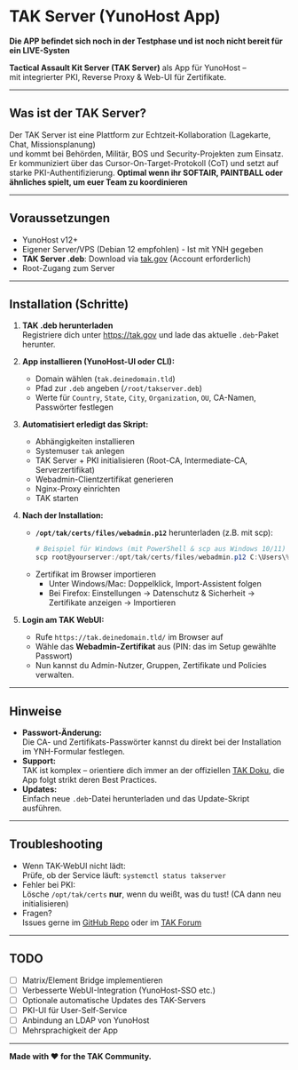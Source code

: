# TAK Server (YunoHost App)

**Die APP befindet sich noch in der Testphase und ist noch nicht bereit für ein LIVE-Systen**

**Tactical Assault Kit Server (TAK Server)** als App für YunoHost –  
mit integrierter PKI, Reverse Proxy & Web-UI für Zertifikate.

---

## Was ist der TAK Server?

Der TAK Server ist eine Plattform zur Echtzeit-Kollaboration (Lagekarte, Chat, Missionsplanung)  
und kommt bei Behörden, Militär, BOS und Security-Projekten zum Einsatz.  
Er kommuniziert über das Cursor-On-Target-Protokoll (CoT) und setzt auf starke PKI-Authentifizierung.
**Optimal wenn ihr SOFTAIR, PAINTBALL oder ähnliches spielt, um euer Team zu koordinieren**

---

## Voraussetzungen

- YunoHost v12+
- Eigener Server/VPS (Debian 12 empfohlen) - Ist mit YNH gegeben
- **TAK Server .deb**: Download via [tak.gov](https://tak.gov) (Account erforderlich)
- Root-Zugang zum Server

---

## Installation (Schritte)

1. **TAK .deb herunterladen**  
   Registriere dich unter https://tak.gov und lade das aktuelle `.deb`-Paket herunter.

2. **App installieren (YunoHost-UI oder CLI):**  
   - Domain wählen (`tak.deinedomain.tld`)
   - Pfad zur `.deb` angeben (`/root/takserver.deb`)
   - Werte für `Country`, `State`, `City`, `Organization`, `OU`, CA-Namen, Passwörter festlegen

3. **Automatisiert erledigt das Skript:**  
   - Abhängigkeiten installieren
   - Systemuser `tak` anlegen
   - TAK Server + PKI initialisieren (Root-CA, Intermediate-CA, Serverzertifikat)
   - Webadmin-Clientzertifikat generieren
   - Nginx-Proxy einrichten
   - TAK starten

4. **Nach der Installation:**
   - **`/opt/tak/certs/files/webadmin.p12`** herunterladen (z.B. mit scp):
     ```powershell
     # Beispiel für Windows (mit PowerShell & scp aus Windows 10/11)
     scp root@yourserver:/opt/tak/certs/files/webadmin.p12 C:\Users\%USERNAME%\Downloads\
     ```
   - Zertifikat im Browser importieren  
     - Unter Windows/Mac: Doppelklick, Import-Assistent folgen
     - Bei Firefox: Einstellungen → Datenschutz & Sicherheit → Zertifikate anzeigen → Importieren

5. **Login am TAK WebUI:**  
   - Rufe `https://tak.deinedomain.tld/` im Browser auf
   - Wähle das **Webadmin-Zertifikat** aus (PIN: das im Setup gewählte Passwort)
   - Nun kannst du Admin-Nutzer, Gruppen, Zertifikate und Policies verwalten.

---

## Hinweise

- **Passwort-Änderung:**  
  Die CA- und Zertifikats-Passwörter kannst du direkt bei der Installation im YNH-Formular festlegen.
- **Support:**  
  TAK ist komplex – orientiere dich immer an der offiziellen [TAK Doku](https://tak.gov), die App folgt strikt deren Best Practices.
- **Updates:**  
  Einfach neue `.deb`-Datei herunterladen und das Update-Skript ausführen.

---

## Troubleshooting

- Wenn TAK-WebUI nicht lädt:  
  Prüfe, ob der Service läuft: `systemctl status takserver`
- Fehler bei PKI:  
  Lösche `/opt/tak/certs` **nur**, wenn du weißt, was du tust! (CA dann neu initialisieren)
- Fragen?  
  Issues gerne im [GitHub Repo](https://github.com/GUMMIIII/takserver_ynh) oder im [TAK Forum](https://github.com/deptofdefense/AndroidTacticalAssaultKit-CIV/issues)

---

## TODO

- [ ] Matrix/Element Bridge implementieren  
- [ ] Verbesserte WebUI-Integration (YunoHost-SSO etc.)
- [ ] Optionale automatische Updates des TAK-Servers
- [ ] PKI-UI für User-Self-Service
- [ ] Anbindung an LDAP von YunoHost
- [ ] Mehrsprachigkeit der App

---

**Made with ❤️ for the TAK Community.**

